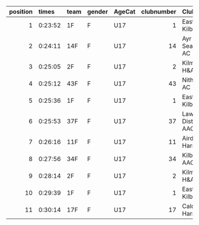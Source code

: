 |   position | times   | team   | gender   | AgeCat   |   clubnumber | Club name           | Website                               |   finishPosition |
|-----------:|:--------|:-------|:---------|:---------|-------------:|:--------------------|:--------------------------------------|-----------------:|
|          1 | 0:23:52 | 1F     | F        | U17      |            1 | East Kilbride AC    | http://www.ekac.org.uk/               |               15 |
|          2 | 0:24:11 | 14F    | F        | U17      |           14 | Ayr Seaforth AC     | https://www.ayrseaforth.co.uk/        |               16 |
|          3 | 0:25:05 | 2F     | F        | U17      |            2 | Kilmarnock H&AC     | http://www.kilmarnockharriers.com/    |               17 |
|          4 | 0:25:12 | 43F    | F        | U17      |           43 | Nithsdale AC        | nan                                   |               18 |
|          5 | 0:25:36 | 1F     | F        | U17      |            1 | East Kilbride AC    | http://www.ekac.org.uk/               |               19 |
|          6 | 0:25:53 | 37F    | F        | U17      |           37 | Law & District AAC  | http://www.lawaac.co.uk/              |               20 |
|          7 | 0:26:16 | 11F    | F        | U17      |           11 | Airdrie Harriers    | http://airdrieharriers.org/           |               21 |
|          8 | 0:27:56 | 34F    | F        | U17      |           34 | Kilbarchan AAC      | https://kilbarchanaac.org.uk/         |               22 |
|          9 | 0:28:14 | 2F     | F        | U17      |            2 | Kilmarnock H&AC     | http://www.kilmarnockharriers.com/    |               23 |
|         10 | 0:29:39 | 1F     | F        | U17      |            1 | East Kilbride AC    | http://www.ekac.org.uk/               |               25 |
|         11 | 0:30:14 | 17F    | F        | U17      |           17 | Calderglen Harriers | http://www.calderglenharriers.org.uk/ |               26 |